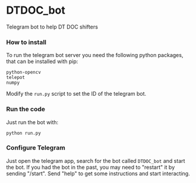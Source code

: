 # DTDOC_bot
Telegram bot to help DT DOC shifters

### How to install

To run the telegram bot server you need the following python packages, that can be installed with pip:

    python-opencv
    telepot
    numpy
    
Modify the `run.py` script to set the ID of the telegram bot.

### Run the code

Just run the bot with:

    python run.py

### Configure Telegram

Just open the telegram app, search for the bot called `DTDOC_bot` and start the bot. If you had the bot in the past, you may need to "restart" it by sending "/start". Send "help" to get some instructions and start interacting.
